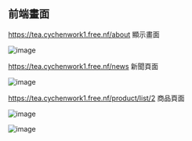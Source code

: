## 前端畫面

https://tea.cychenwork1.free.nf/about 顯示畫面

![image](https://github.com/cychenwork1/lavavel2/blob/main/image/image1.png)

https://tea.cychenwork1.free.nf/news 新聞頁面

![image](https://github.com/cychenwork1/lavavel2/blob/main/image/image2.png)

https://tea.cychenwork1.free.nf/product/list/2 商品頁面

![image](https://github.com/cychenwork1/lavavel2/blob/main/image/image3.png)

![image](https://github.com/cychenwork1/lavavel2/blob/main/image/image4.png)
